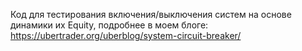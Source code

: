 Код для тестирования включения/выключения систем на основе динамики их Equity, подробнее в моем блоге: https://ubertrader.org/uberblog/system-circuit-breaker/
